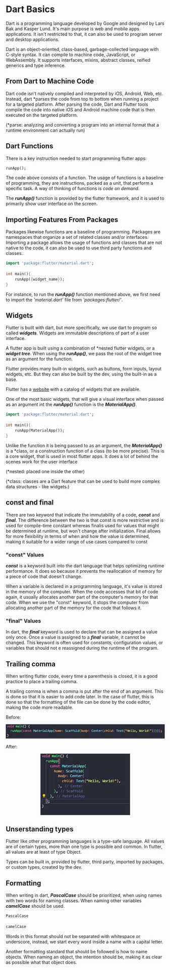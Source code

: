 # Dart Basics

Dart is a programming language developed by Google and designed by Lars Bak and Kasper Lund. It's main purpose is web and mobile apps applications. It isn't restricted to that, it can also be used to program server and desktop applications.

Dart is an object-oriented, class-based, garbage-collected language with C-style syntax. It can compile to machine code, JavaScript, or WebAssembly. It supports interfaces, mixins, abstract classes, reified generics and type inference.

## From Dart to Machine Code

Dart code isn't natively compiled and interpreted by iOS, Android, Web, etc. Instead, dart *parses the code from top to bottom when running a project for a targeted platform. After parsing the code, Dart and Flutter tools compile the code into native iOS and Android machine code that is then executed on the targeted platform.

(*parse: analyzing and converting a program into an internal format that a runtime environment can actually run)

## Dart Functions

There is a key instruction needed to start programming flutter apps:

~~~dart
runApp();
~~~

The code above consists of a function. The usage of functions is a baseline of programming, they are instructions, packed as a unit, that perform a specific task. A way of thinking of functions is *code on demand*.

The ***runApp()*** function is provided by the flutter framework, and it is used to primarily show user interface on the screen.

## Importing Features From Packages

Packages likewise functions are a baseline of programming. Packages are namespaces that organize a set of related classes and/or interfaces. Importing a package allows the usage of functions and classes that are not native to the code, it can also be used to use third party functions and classes.

~~~Dart
import 'package:flutter/material.dart';

int main(){
    runApp({widget_name});
}
~~~

For instance, to run the ***runApp()*** function mentioned above, we first need to import the *'material.dart'* file from *'packages:flutter/'*.

## Widgets

Flutter is built with dart, but more specifically, we use dart to program so called ***widgets***. Widgets are immutable descriptions of part of a user interface.

A flutter app is built using a combination of \*nested flutter widgets, or a ***widget tree***. When using the ***runApp()***, we pass the root of the widget tree as an argument for the function.

Flutter provides many built-in widgets, such as buttons, form inputs, layout widgets, etc. But they can also be built by the dev, using the built-in as a base.

Flutter has a [website](https://docs.flutter.dev/ui/widgets) with a catalog of widgets that are available.

One of the most basic widgets, that will give a visual interface when passed as an argument int the ***runApp()*** function is the ***MaterialApp()***.

~~~Dart
import 'package:flutter/material.dart';

int main(){
    runApp(MaterialApp());
}
~~~

Unlike the function it is being passed to as an argument, the ***MaterialApp()*** is a *class, or a construction function of a class (to be more precise). This is a core widget, that is used in most flutter apps. It does a lot of behind the scenes work for the user interface

(*nested: placed one inside the other)

(*class: classes are a Dart feature that can be used to build more complex data structures - like widgets.)

## const and final

There are two keyword that indicate the immutability of a code, ***const*** and ***final***. The difference between the two is that const is more restrictive and is used for compile-time constant whereas finalis used for values that might be determined at runtime, but won't change after initialization. Final allows for more flexibility in terms of when and how the value is determined, making it suitable for a wider range of use cases compared to const

### "const" Values

***const*** is a keyword built into the dart language that helps optimizing runtime performance. It does so because it prevents the reallocation of memory for a piece of code that doesn't change.

When a variable is declared in a programming language, it's value is stored in the memory of the computer. When the code accesses that bit of code again, it usually allocates another part of the computer's memory for that code. When we use the "const" keyword, it stops the computer from allocating another part of the memory for the code that follows it.

### "final" Values

In dart, the ***final*** keyword is used to declare that can be assigned a value only once. Once a value is assigned to a ***final*** variable, it cannot be changed. This keyword is often used for constants, configuration values, or variables that should not e reassigned during the runtime of the program.

## Trailing comma

When writing flutter code, every time a parenthesis is closed, it is a good practice to place a trailing comma.

A trailing comma is when a comma is put after the end of an argument. This is done so that it is easier to add code later. In the case of flutter, this is done so that the formatting of the file can be done by the code editor, making the code more readable.

Before:

<p align="center">
    <img src = "./images/image_1.png"/>
</p>

After:

<p align="center">
    <img src = "./images/image_2.png"/>
</p>

## Unserstanding types

Flutter like other programming languages is a type-safe language. All values are of certain types, more than one type is possible and common. In flutter, all values are at least of type Object.

Types can be built in, provided by flutter, third party, imported by packages, or custom types, created by the dev.

## Formatting

When writing in dart, ***PascalCase*** should be prioritized, when using names with two words for naming classes. When naming other variables ***camelCase*** should be used.

~~~dart
PascalCase

camelCase
~~~

Words in this format should not be separated with whitespace or underscore, instead, we start every word inside a name with a capital letter.

Another formatting standard that should be followed is how to name objects. When naming an object, the intention should be, making it as clear as possible what that object does.